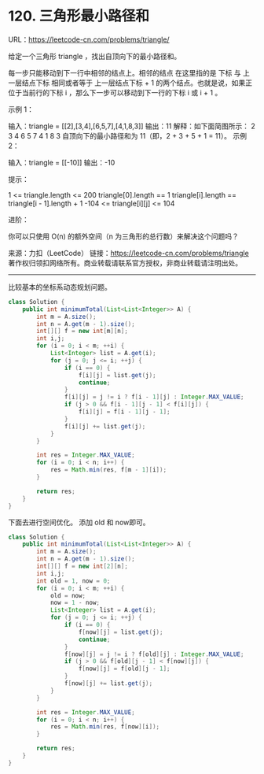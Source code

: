 # 120. 三角形最小路径和

URL：https://leetcode-cn.com/problems/triangle/

给定一个三角形 triangle ，找出自顶向下的最小路径和。

每一步只能移动到下一行中相邻的结点上。相邻的结点 在这里指的是 下标 与 上一层结点下标 相同或者等于 上一层结点下标 + 1 的两个结点。也就是说，如果正位于当前行的下标 i ，那么下一步可以移动到下一行的下标 i 或 i + 1 。

 

示例 1：

输入：triangle = [[2],[3,4],[6,5,7],[4,1,8,3]]
输出：11
解释：如下面简图所示：
   2
  3 4
 6 5 7
4 1 8 3
自顶向下的最小路径和为 11（即，2 + 3 + 5 + 1 = 11）。
示例 2：

输入：triangle = [[-10]]
输出：-10


提示：

1 <= triangle.length <= 200
triangle[0].length == 1
triangle[i].length == triangle[i - 1].length + 1
-104 <= triangle[i][j] <= 104


进阶：

你可以只使用 O(n) 的额外空间（n 为三角形的总行数）来解决这个问题吗？

来源：力扣（LeetCode）
链接：https://leetcode-cn.com/problems/triangle
著作权归领扣网络所有。商业转载请联系官方授权，非商业转载请注明出处。

---

比较基本的坐标系动态规划问题。

```java
class Solution {
    public int minimumTotal(List<List<Integer>> A) {
        int m = A.size();
        int n = A.get(m - 1).size();
        int[][] f = new int[m][n];
        int i,j;
        for (i = 0; i < m; ++i) {
            List<Integer> list = A.get(i);
            for (j = 0; j <= i; ++j) {
                if (i == 0) {
                    f[i][j] = list.get(j);
                    continue;
                }
                f[i][j] = j != i ? f[i - 1][j] : Integer.MAX_VALUE;
                if (j > 0 && f[i - 1][j - 1] < f[i][j]) {
                    f[i][j] = f[i - 1][j - 1];
                }
                f[i][j] += list.get(j);
            }
        }

        int res = Integer.MAX_VALUE;
        for (i = 0; i < n; i++) {
            res = Math.min(res, f[m - 1][i]);
        }

        return res;
    }
}
```

下面去进行空间优化。 添加 old 和 now即可。

```java
class Solution {
    public int minimumTotal(List<List<Integer>> A) {
        int m = A.size();
        int n = A.get(m - 1).size();
        int[][] f = new int[2][n];
        int i,j;
        int old = 1, now = 0;
        for (i = 0; i < m; ++i) {
            old = now;
            now = 1 - now;
            List<Integer> list = A.get(i);
            for (j = 0; j <= i; ++j) {
                if (i == 0) {
                    f[now][j] = list.get(j);
                    continue;
                }
                f[now][j] = j != i ? f[old][j] : Integer.MAX_VALUE;
                if (j > 0 && f[old][j - 1] < f[now][j]) {
                    f[now][j] = f[old][j - 1];
                }
                f[now][j] += list.get(j);
            }
        }

        int res = Integer.MAX_VALUE;
        for (i = 0; i < n; i++) {
            res = Math.min(res, f[now][i]);
        }

        return res;
    }
}
```



